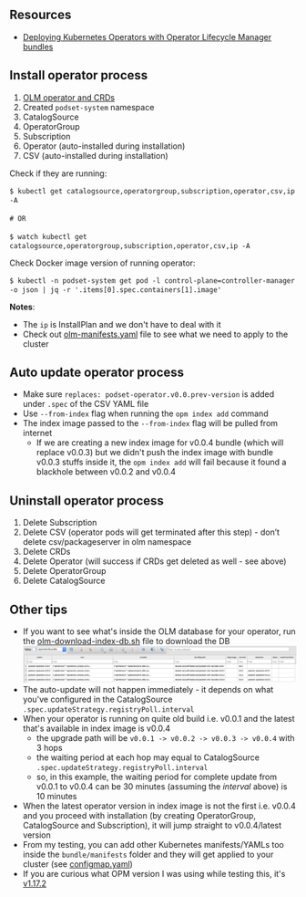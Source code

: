 ## Resources

* [Deploying Kubernetes Operators with Operator Lifecycle Manager bundles](https://developers.redhat.com/blog/2021/02/08/deploying-kubernetes-operators-with-operator-lifecycle-manager-bundles)

## Install operator process

1. [OLM operator and CRDs](https://github.com/operator-framework/operator-lifecycle-manager/releases)
2. Created `podset-system` namespace
3. CatalogSource
4. OperatorGroup
5. Subscription
6. Operator (auto-installed during installation)
7. CSV (auto-installed during installation)

Check if they are running:

```
$ kubectl get catalogsource,operatorgroup,subscription,operator,csv,ip -A

# OR

$ watch kubectl get catalogsource,operatorgroup,subscription,operator,csv,ip -A
```

Check Docker image version of running operator:

```
$ kubectl -n podset-system get pod -l control-plane=controller-manager -o json | jq -r '.items[0].spec.containers[1].image'
```

**Notes**:

* The `ip` is InstallPlan and we don't have to deal with it
* Check out [olm-manifests.yaml](olm-manifests.yaml) file to see what we need to apply to the cluster

## Auto update operator process

* Make sure `replaces: podset-operator.v0.0.prev-version` is added under `.spec` of the CSV YAML file
* Use `--from-index` flag when running the `opm index add` command
* The index image passed to the `--from-index` flag will be pulled from internet
    * If we are creating a new index image for v0.0.4 bundle (which will replace v0.0.3) but we didn't push the index image with bundle v0.0.3 stuffs inside it, the `opm index add` will fail because it found a blackhole between v0.0.2 and v0.0.4

## Uninstall operator process

1. Delete Subscription
2. Delete CSV (operator pods will get terminated after this step) - don’t delete csv/packageserver in olm namespace
3. Delete CRDs
4. Delete Operator (will success if CRDs get deleted as well - see above)
5. Delete OperatorGroup
6. Delete CatalogSource

## Other tips

* If you want to see what's inside the OLM database for your operator, run the [olm-download-index-db.sh](olm-download-index-db.sh) file to download the DB
    ![](docs/images/db-example.png)
* The auto-update will not happen immediately - it depends on what you've configured in the CatalogSource `.spec.updateStrategy.registryPoll.interval`
* When your operator is running on quite old build i.e. v0.0.1 and the latest that's available in index image is v0.0.4
    * the upgrade path will be `v0.0.1 -> v0.0.2 -> v0.0.3 -> v0.0.4` with 3 hops
    * the waiting period at each hop may equal to CatalogSource `.spec.updateStrategy.registryPoll.interval`
    * so, in this example, the waiting period for complete update from v0.0.1 to v0.0.4 can be 30 minutes (assuming the _interval_ above) is 10 minutes
* When the latest operator version in index image is not the first i.e. v0.0.4 and you proceed with installation (by creating OperatorGroup, CatalogSource and Subscription), it will jump straight to v0.0.4/latest version
* From my testing, you can add other Kubernetes manifests/YAMLs too inside the `bundle/manifests` folder and they will get applied to your cluster (see [configmap.yaml](configmap.yaml))
* If you are curious what OPM version I was using while testing this, it's [v1.17.2](https://github.com/operator-framework/operator-registry/releases/tag/v1.17.2)
